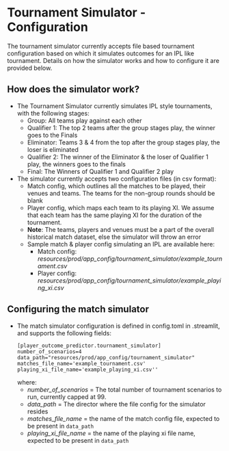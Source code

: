 # Tournament Simulator - Configuration
The tournament simulator currently accepts file based tournament configuration based on which it simulates outcomes for 
an IPL like tournament. Details on how the simulator works and how to configure it are provided below. 

## How does the simulator work? 
* The Tournament Simulator currently simulates IPL style tournaments, with the following stages:
  - Group: All teams play against each other
  - Qualifier 1: The top 2 teams after the group stages play, the winner goes to the Finals
  - Eliminator: Teams 3 & 4 from the top after the group stages play, the loser is eliminated
  - Qualifier 2: The winner of the Eliminator & the loser of Qualifier 1 play, the winners goes to the finals
  - Final: The Winners of Qualifier 1 and Qualifier 2 play
* The simulator currently accepts two configuration files (in csv format):
  * Match config, which outlines all the matches to be played, their venues and teams. The teams for the non-group 
  rounds should be blank
  * Player config, which maps each team to its playing XI. We assume that each team has the same playing XI for the 
  duration of the tournament.
  * __Note__: The teams, players and venues must be a part of the overall historical match dataset, else the simulator 
  will throw an error
  * Sample match & player config simulating an IPL are available here:
    * Match config: *resources/prod/app_config/tournament_simulator/example_tournament.csv*
    * Player config: *resources/prod/app_config/tournament_simulator/example_playing_xi.csv*

## Configuring the match simulator
* The match simulator configuration is defined in config.toml in .streamlit, and supports the following fields:
  ```
  [player_outcome_predictor.tournament_simulator]
  number_of_scenarios=4
  data_path="resources/prod/app_config/tournament_simulator"
  matches_file_name='example_tournament.csv'
  playing_xi_file_name='example_playing_xi.csv''
  ```
  where:
  * *number_of_scenarios* = The total number of tournament scenarios to run, currently capped at 99. 
  * *data_path* = The director where the file config for the simulator resides 
  * *matches_file_name* = the name of the match config file, expected to be present in `data_path`
  * *playing_xi_file_name* = the name of the playing xi file name, expected to be present in `data_path`